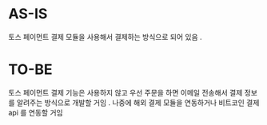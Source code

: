 # AS-IS
토스 페이먼트 결제 모듈을 사용해서 결제하는 방식으로 되어 있음 . 


# TO-BE
토스 페이먼트 결제 기능은 사용하지 않고 
우선 주문을 하면 이메일 전송해서 결제 정보를 알려주는 방식으로 개발할 거임 . 
나중에 해외 결제 모듈을 연동하거나 
비트코인 결제 api 를 연동할 거임